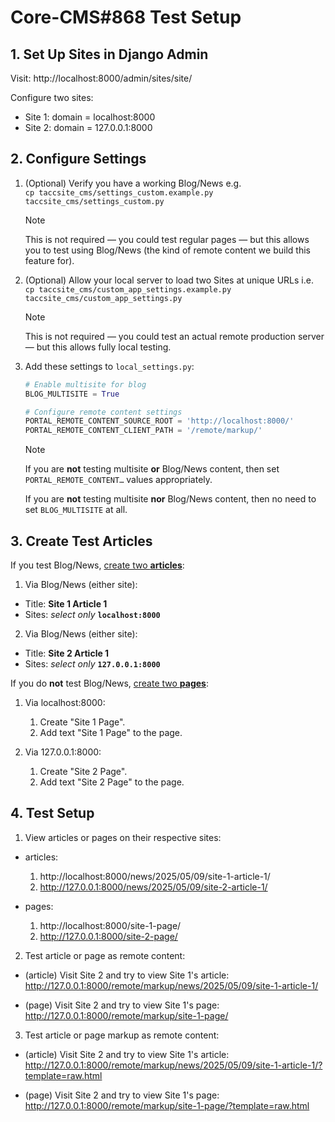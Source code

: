 # Core-CMS#868 Test Setup

## 1. Set Up Sites in Django Admin

Visit: http://localhost:8000/admin/sites/site/

Configure two sites:
- Site 1: domain = localhost:8000
- Site 2: domain = 127.0.0.1:8000

## 2. Configure Settings

1. (Optional) Verify you have a working Blog/News e.g.\
    `cp taccsite_cms/settings_custom.example.py taccsite_cms/settings_custom.py`

    > [!NOTE]
    > This is not required — you could test regular pages — but this allows you to test using Blog/News (the kind of remote content we build this feature for).

2. (Optional) Allow your local server to load two Sites at unique URLs i.e.\
    `cp taccsite_cms/custom_app_settings.example.py taccsite_cms/custom_app_settings.py`

    > [!NOTE]
    > This is not required — you could test an actual remote production server — but this allows fully local testing.

3. Add these settings to `local_settings.py`:

    ```python
    # Enable multisite for blog
    BLOG_MULTISITE = True

    # Configure remote content settings
    PORTAL_REMOTE_CONTENT_SOURCE_ROOT = 'http://localhost:8000/'
    PORTAL_REMOTE_CONTENT_CLIENT_PATH = '/remote/markup/'
    ```

    > [!NOTE]
    > If you are **not** testing multisite **or** Blog/News content, then set `PORTAL_REMOTE_CONTENT…` values appropriately.
    >
    > If you are **not** testing multisite **nor** Blog/News content, then no need to set `BLOG_MULTISITE` at all.

## 3. Create Test Articles

If you test Blog/News, [create two **articles**](http://localhost:8000/admin/djangocms_blog/post/):

1. Via Blog/News (either site):

  - Title: **Site 1 Article 1**
  - Sites: _select only_ **`localhost:8000`**

2. Via Blog/News (either site):

  - Title: **Site 2 Article 1**
  - Sites: _select only_ **`127.0.0.1:8000`**

If you do **not** test Blog/News, [create two **pages**](http://localhost:8000/admin/cms/page/):

1. Via localhost:8000:

    1. Create "Site 1 Page".
    2. Add text "Site 1 Page" to the page.

2. Via 127.0.0.1:8000:

    1. Create "Site 2 Page".
    2. Add text "Site 2 Page" to the page.

## 4. Test Setup

1. View articles or pages on their respective sites:

  - articles:
    1. http://localhost:8000/news/2025/05/09/site-1-article-1/
    2. http://127.0.0.1:8000/news/2025/05/09/site-2-article-1/

  - pages:
    1. http://localhost:8000/site-1-page/
    2. http://127.0.0.1:8000/site-2-page/

2. Test article or page as remote content:

  - (article) Visit Site 2 and try to view Site 1's article:\
      http://127.0.0.1:8000/remote/markup/news/2025/05/09/site-1-article-1/

  - (page) Visit Site 2 and try to view Site 1's page:\
      http://127.0.0.1:8000/remote/markup/site-1-page/

3. Test article or page markup as remote content:

  - (article) Visit Site 2 and try to view Site 1's article:\
      http://127.0.0.1:8000/remote/markup/news/2025/05/09/site-1-article-1/?template=raw.html

  - (page) Visit Site 2 and try to view Site 1's page:\
      http://127.0.0.1:8000/remote/markup/site-1-page/?template=raw.html
